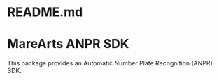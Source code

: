 # README.md
# MareArts ANPR SDK
This package provides an Automatic Number Plate Recognition (ANPR) SDK.

